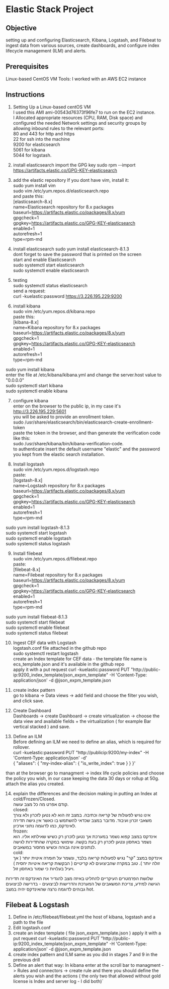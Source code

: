 # Elastic Stack Project

## Objective
setting up and configuring Elasticsearch, Kibana, Logstash, and Filebeat to ingest data from various sources, create dashboards, and configure index lifecycle management (ILM) and alerts.

## Prerequisites
Linux-based CentOS VM
Tools:
I worked with an AWS EC2 instance

## Instructions
1. Setting Up a Linux-based centOS VM<br>
I used this AMI ami-00543d76373f96fe7 to run on the EC2 instance.<br>
I Allocated appropriate resources (CPU, RAM, Disk space) and configured the needed Network settings and security groups by allowing inbound rules to the relevant ports:<br> 
80 and 443 for http and https<br>
22 for ssh into the machine<br>
9200 for elasticsearch<br>
5061 for kibana<br>
5044 for logstash.
2. install elasticsearch
import the GPG key
sudo rpm --import https://artifacts.elastic.co/GPG-KEY-elasticsearch

3. add the elastic repository
If you dont have vim, install it:<br>
sudo yum install vim<br>
sudo vim /etc/yum.repos.d/elasticsearch.repo<br>
and paste this:<br>
[elasticsearch-8.x]<br>
name=Elasticsearch repository for 8.x packages<br>
baseurl=https://artifacts.elastic.co/packages/8.x/yum<br>
gpgcheck=1<br>
gpgkey=https://artifacts.elastic.co/GPG-KEY-elasticsearch<br>
enabled=1<br>
autorefresh=1<br>
type=rpm-md

4. install elasticsearch
sudo yum install elasticsearch-8.1.3<br>
dont forget to save the password that is printed on the screen<br>
start and enable Elasticsearch<br>
sudo systemctl start elasticsearch<br>
sudo systemctl enable elasticsearch<br>

5. testing<br>
sudo systemctl status elasticsearch<br>
send a request:<br>
curl -kuelastic:password https://3.226.195.229:9200

6. install kibana<br>
sudo vim /etc/yum.repos.d/kibana.repo<br>
paste this:<br>
[kibana-8.x]<br>
name=Kibana repository for 8.x packages<br>
baseurl=https://artifacts.elastic.co/packages/8.x/yum<br>
gpgcheck=1<br>
gpgkey=https://artifacts.elastic.co/GPG-KEY-elasticsearch<br>
enabled=1<br>
autorefresh=1<br>
type=rpm-md

sudo yum install kibana<br>
enter the file at /etc/kibana/kibana.yml and change the server.host value to "0.0.0.0"<br>
sudo systemctl start kibana<br>
sudo systemctl enable kibana<br>

7. configure kibana<br>
enter on the browser to the public ip, in my case it's http://3.226.195.229:5601<br>
you will be asked to provide an enrollment token.<br>
sudo /usr/share/elasticsearch/bin/elasticsearch-create-enrollment-token<br>
paste the token in the browser, and than generate the verification code like this:<br>
sudo /usr/share/kibana/bin/kibana-verification-code.<br>
to authenticate insert the default username "elastic" and the password you kept from the elastic search installation.

8. Install logstash<br>
sudo vim /etc/yum.repos.d/logstash.repo<br>
paste:<br>
[logstash-8.x]<br>
name=Logstash repository for 8.x packages<br>
baseurl=https://artifacts.elastic.co/packages/8.x/yum<br>
gpgcheck=1<br>
gpgkey=https://artifacts.elastic.co/GPG-KEY-elasticsearch<br>
enabled=1<br>
autorefresh=1<br>
type=rpm-md

sudo yum install logstash-8.1.3<br>
sudo systemctl start logstash<br>
sudo systemctl enable logstash<br>
sudo systemctl status logstash<br>

9. Install filebeat<br>
sudo vim /etc/yum.repos.d/filebeat.repo<br>
paste:<br>
[filebeat-8.x]<br>
name=Filebeat repository for 8.x packages<br>
baseurl=https://artifacts.elastic.co/packages/8.x/yum<br>
gpgcheck=1<br>
gpgkey=https://artifacts.elastic.co/GPG-KEY-elasticsearch<br>
enabled=1<br>
autorefresh=1<br>
type=rpm-md

sudo yum install filebeat-8.1.3<br>
sudo systemctl start filebeat<br>
sudo systemctl enable filebeat<br>
sudo systemctl status filebeat<br>

10. Ingest CEF data with Logstash<br>
logstash.conf file attached in the github repo<br>
sudo systemctl restart logstash<br>
create an Index template for CEF data - the template file name is ecs_template.json and it's available in the github repo<br>
apply it with a put request curl -kuelastic:password PUT "http://public-ip:9200_index_template/json_expm_template" -H 'Content-Type: application/json' -d @json_expm_template.json

11. create index pattern<br>
go to kibana -> Data views -> add field and choose the filter you wish, and click save.

12. Create Dashboard<br>
Dashboards -> create Dashboard -> create virtualization -> choose the data view and available fields + the virtualization ( for example Bar vertical stacked ) and save.

13. Define an ILM<br>
Before defining an ILM we need to define an alias, which is required for rollover.<br>
curl -kuelastic:password PUT "http://publicip:9200/my-index" -H 'Content-Type: application/json' -d'<br>
{
  "aliases": {
    "my-index-alias": {
      "is_write_index": true
    }
  }
}'


than at the browser go to managment -> index life cycle policies and choose the policy you wish, in our case keeping the data 30 days or rollup at 50g. attach the alias you created.

14. explain the differences and the decision making in putting an Index at cold/Frozen/Closed.<br>
קודם אפרט מה כל מצב עושה.<br>
closed:<br>
אינו נגיש לפעולות של קריאה וכתיבה. במצב זה הוא לא נטען לזכרון ולא צורך משאבי זכרון ועיבוד.
מדובר במצב שכדאי להשתמש בו כאשר אין גישה תדירה לאינדקס, כמו לדוגמה נתוני ארכיון.<br>
frozen:<br>
אינדקס במצב קפוא נשמר במערכת אך נטען לזכרון רק כשיש שאילתא אליו.
הוא נשמר באחסון ונטען לזכרון רק בעת בקשה.
שימושי במקרה שהתדירות לגישה לנתונים אינה גבוהה וכשיש מחסור במשאבים.<br>
cold:<br>
אינדקס במצב "קר" נגיש לפעולות קריאה בלבד, ונשמר על חומרה איטית יותר ( אך זולה יותר ).
טוב במקרה שהביצועים לא קריטיים ( הבקשות קריאה איטיות יחסית ) ויעיל בעלויות כי שמור באחסון זול.

שלושת הפרמטרים העיקריים להחליט באיזה מצב להגדיר את האינדקס זה תדירות הגישה למידע, צריכת המשאבים של המערכת והדרישות לביצועים - בדרישה לביצועים גבוהים לדוגמה נרצה שהאינדקס יהיה במצב hot.

## Filebeat & Logstash
1. Define in /etc/filebeat/filebeat.yml the host of kibana, logstash and a path to the file
2. Edit logstash.conf 
3. create an index template ( file json_expm_template.json )
apply it with a put request curl -kuelastic:password PUT "http://public-ip:9200_index_template/json_expm_template" -H 'Content-Type: application/json' -d @json_expm_template.json
4. create index pattern and ILM same as you did in stages 7 and 9 in the previous drill
5. Define an alert that way:
In kibana enter at the scroll bar to managment -> Rules and connectors -> create rule 
and there you should define the alerts you wish and the actions ( the only two that allowed without gold license is Index and server log - I did both)`
